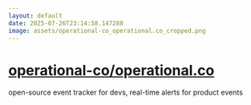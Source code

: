 ```yaml
---
layout: default
date: 2025-07-26T23:14:58.147288
image: assets/operational-co_operational.co_cropped.png
---
```


# [operational-co/operational.co](https://github.com/operational-co/operational.co)

open-source event tracker for devs, real-time alerts for product events

